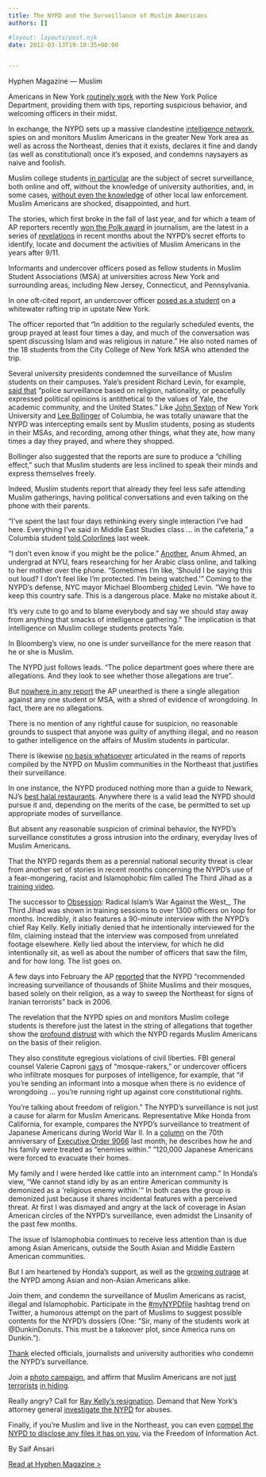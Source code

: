 ```yaml
---
title: The NYPD and the Surveillance of Muslim Americans
authors: []

#layout: layouts/post.njk
date: 2012-03-13T19:10:35+00:00


---
```


Hyphen Magazine — Muslim

Americans in New York [routinely
work](https://www.beliefnet.com/Faiths/Islam/Articles/Muslim-Informants-Preventing-Domestic-Terror-Attacks.aspx)
with the New York Police Department, providing them with tips, reporting
suspicious behavior, and welcoming officers in their midst.

In exchange, the NYPD sets up a massive clandestine [intelligence
network](https://www.salon.com/2012/02/22/nypd_spying_program_aimed_at_muslims/singleton/),
spies on and monitors Muslim Americans in the greater New York area as well as
across the Northeast, denies that it exists, declares it fine and dandy (as well
as constitutional) once it’s exposed, and condemns naysayers as naive and
foolish.

Muslim college students [in particular](https://www.google.com/hostednews/ap/article/ALeqM5guWywWK9Dc5ZoVaVF1Zrwqugi8hw?docId=5e5e392042bf4a1f8b084d549922afbe)
are the subject of secret surveillance, both online and off, without the
knowledge of university authorities, and, in some cases, [without even the
knowledge](https://www.nj.com/news/index.ssf/2012/02/christie_slams_nypd_over_musli.html)
of other local law enforcement. Muslim Americans are shocked, disappointed, and
hurt.

The stories, which first broke in the fall of last year, and for which a team of
AP reporters recently [won the Polk
award](https://ap.org/pages/about/whatsnew/wn_022012a.html) in journalism, are
the latest in a series of [revelations](https://ap.org/nypd/) in recent months
about the NYPD’s secret efforts to identify, locate and document the activities
of Muslim Americans in the years after 9/11.

Informants and undercover officers posed as fellow students in Muslim Student
Associations (MSA) at universities across New York and surrounding areas,
including New Jersey, Connecticut, and Pennsylvania.

In one oft-cited report, an undercover officer [posed as a student](https://www.salon.com/2012/02/22/nypd_spying_program_aimed_at_muslims/singleton/)
on a whitewater rafting trip in upstate New York.

The officer reported that “In addition to the regularly scheduled events,
the group prayed at least four times a day, and much of the conversation was
spent discussing Islam and was religious in nature.” He also noted names of the
18 students from the City College of New York MSA who attended the trip.

Several university presidents condemned the surveillance of Muslim students on
their campuses. Yale’s president Richard Levin, for example, [said
that](https://www.scribd.com/doc/82284325/President-Levin-Statement-Muslim-Students-Yale)
“police surveillance based on religion, nationality, or peacefully expressed
political opinions is antithetical to the values of Yale, the academic
community, and the United States.” Like [John
Sexton](https://www.icnyu.org/index.php?Itemid=1&id=303&option=com_content&task=view)
of New York University and [Lee Bollinger](https://www.columbiaspectator.com/2012/02/24/prezbo-hold-fireside-chat-nypd-surveillance)
of Columbia, he was totally unaware that the NYPD was intercepting emails sent
by Muslim students, posing as students in their MSAs, and recording, among other
things, what they ate, how many times a day they prayed, and where they shopped.

Bollinger also suggested that the reports are sure to produce a “chilling
effect,” such that Muslim students are less inclined to speak their minds and
express themselves freely.

Indeed, Muslim students report that already they feel less safe attending Muslim
gatherings, having political conversations and even talking on the phone with
their parents.

“I’ve spent the last four days rethinking every single interaction I’ve had
here. Everything I’ve said in Middle East Studies class … in the cafeteria,” a
Columbia student [told Colorlines](https://colorlines.com/archives/2012/02/first_came_the_shock_then.html)
last week.

“I don’t even know if you might be the police.”
[Another](https://www.huffingtonpost.com/2012/02/25/mayor-bloomberg-defends-nypd-intelligence-gathering-on-muslim-communities-across-northeast_n_1301042.html),
Anum Ahmed, an undergrad at NYU, fears researching for her Arabic class online,
and talking to her mother over the phone. “Sometimes I’m like, ‘Should I be
saying this out loud? I don’t feel like I’m protected. I’m being watched.'”
Coming to the NYPD’s defense, NYC mayor Michael Bloomberg
[chided](https://www.capitalnewyork.com/article/politics/2012/02/5319255/bloomberg-blasts-questions-yale-president-and-reporters-nypds-musli)
Levin. “We have to keep this country safe. This is a dangerous place. Make no
mistake about it.

It’s very cute to go and to blame everybody and say we should stay away from
anything that smacks of intelligence gathering.” The implication is that
intelligence on Muslim college students protects Yale.

In Bloomberg’s view, no one is under surveillance for the mere reason that he or
she is Muslim.

The NYPD just follows leads. “The police department goes where there are
allegations. And they look to see whether those allegations are true”.

But [nowhere in any report](https://www.nj.com/news/index.ssf/2012/02/newark_police_allowed_nypd_to.html)
the AP unearthed is there a single allegation against any one student or MSA,
with a shred of evidence of wrongdoing. In fact, there are no allegations.

There is no mention of any rightful cause for suspicion, no reasonable grounds
to suspect that anyone was guilty of anything illegal, and no reason to gather
intelligence on the affairs of Muslim students in particular.

There is likewise [no basis whatsoever](https://www.nj.com/news/index.ssf/2012/02/newark_police_allowed_nypd_to.html)
articulated in the reams of reports compiled by the NYPD on Muslim communities
in the Northeast that justifies their surveillance.

In one instance, the NYPD produced nothing more than a guide to Newark, NJ’s
[best halal restaurants](https://gawker.com/5887289/the-nypd-zagat-guide-to-newarks-best-and-most-threatening-muslim-restaurants).
Anywhere there is a valid lead the NYPD should pursue it and, depending on the
merits of the case, be permitted to set up appropriate modes of surveillance.

But absent any reasonable suspicion of criminal behavior, the NYPD’s
surveillance constitutes a gross intrusion into the ordinary, everyday lives of
Muslim Americans.

That the NYPD regards them as a perennial national security threat is clear from
another set of stories in recent months concerning the NYPD’s use of a
fear-mongering, racist and Islamophobic film called The Third Jihad as a
[training video](https://www.religiondispatches.org/dispatches/husseinrashid/5620/nypd_lied_about_islamophobic_third_jihad/).

The successor to [Obsession](https://ipsnews.net/news.asp?idnews=37090): Radical
Islam’s War Against the West_, The Third Jihad was shown in training sessions to
over 1300 officers on loop for months. Incredibly, it also features a 90-minute
interview with the NYPD’s chief Ray Kelly. Kelly initially denied that he
intentionally interviewed for the film, claiming instead that the interview was
composed from unrelated footage elsewhere. Kelly lied about the interview, for
which he did intentionally sit, as well as about the number of officers that saw
the film, and for how long. The list goes on.

A few days into February the AP
[reported](https://www.pbs.org/wgbh/pages/frontline/foreign-affairs-defense/are-we-safer/nypd-eyed-shia-muslims-based-on-religion/)
that the NYPD “recommended increasing surveillance of thousands of Shiite
Muslims and their mosques, based solely on their religion, as a way to sweep the
Northeast for signs of Iranian terrorists” back in 2006.

The revelation that the NYPD spies on and monitors Muslim college students is
therefore just the latest in the string of allegations that together show the
[profound distrust](https://www.huffingtonpost.com/daniel-tutt/myths-about-islam-and-nypd-civil-liberties-violations_b_1289259.html)
with which the NYPD regards Muslim Americans on the basis of their religion.

They also constitute egregious violations of civil liberties. FBI general
counsel Valerie Caproni
[says](https://gothamist.com/2011/08/24/cia_nypd_team_up_to_fight_terrorism.php)
of “mosque-rakers,” or undercover officers who infiltrate mosques for purposes
of intelligence, for example, that “if you’re sending an informant into a
mosque when there is no evidence of wrongdoing … you’re running right up against
core constitutional rights.

You’re talking about freedom of religion.” The NYPD’s surveillance is not just a
cause for alarm for Muslim Americans. Representative Mike Honda from California,
for example, compares the NYPD’s surveillance to treatment of Japanese Americans
during World War II. In a
[column](https://www.washingtonpost.com/blogs/guest-voices/post/70-years-later-still-blaming-an-enemy-within/2012/02/19/gIQAZZKXNR_blog.html)
on the 70th anniversary of [Executive Order
9066](https://en.wikipedia.org/wiki/Executive_Order_9066) last month, he
describes how he and his family were treated as “enemies within.” “120,000
Japanese Americans were forced to evacuate their homes.

My family and I were herded like cattle into an internment camp.” In Honda’s
view, “We cannot stand idly by as an entire American community is demonized
as a ‘religious enemy within.'” In both cases the group is demonized just
because it shares incidental features with a perceived threat. At first I was
dismayed and angry at the lack of coverage in Asian American circles of the
NYPD’s surveillance, even admidst the Linsanity of the past few months.

The issue of Islamophobia continues to receive less attention than is due among
Asian Americans, outside the South Asian and Middle Eastern American
communities.

But I am heartened by Honda’s support, as well as the [growing
outrage](https://www.nytimes.com/2012/03/04/opinion/sunday/surveillance-security-and-civil-liberties.html?_r=1)
at the NYPD among Asian and non-Asian Americans alike.

Join them, and condemn the surveillance of Muslim Americans as racist, illegal
and Islamophobic. Participate in the
[#myNYPDfile](https://www.buzzfeed.com/derekj/20-hilarious-mynypdfile-tweets-r76)
hashtag trend on Twitter, a humorous attempt on the part of Muslims to suggest
possible contents for the NYPD’s dossiers (One: “Sir, many of the students work
at @DunkinDonuts. This must be a takeover plot, since America runs on Dunkin.”).

[Thank](https://www.patheos.com/blogs/altmuslim/2012/03/action-alert-follow-our-lead-on-friday-and-say-thank-you-twitter/)
elected officials, journalists and university authorities who condemn the NYPD’s
surveillance.

Join a [photo
campaign](https://www.huffingtonpost.com/2012/02/28/yale-students-respond-to-nypd-spying_n_1307321.html#s735280),
and affirm that Muslim Americans are not [just
terrorists](https://gothamist.com/2012/02/25/racist_ny_post_cartoon_portrays_inn.php)
[in
hiding](https://www.salon.com/2012/02/25/abject_bigotry_at_the_new_york_post/singleton/).

Really angry? Call for [Ray Kelly’s
resignation](https://www.guardian.co.uk/world/2012/jan/26/nypd-commissioner-kelly-anti-muslim-film).
Demand that New York’s attorney general [investigate the
NYPD](https://edition.cnn.com/2012/02/24/us/new-york-muslim-surveillance/index.html)
for abuses.

Finally, if you’re Muslim and live in the Northeast, you can even [compel the
NYPD to disclose any files it has on
you](/updates/nypd-surveillance-foil-faqs-and-template/), via the
Freedom of Information Act.

By Saif Ansari

[Read at Hyphen Magazine >][1]

[1]:
https://www.hyphenmagazine.com/blog/archive/2012/03/nypd-and-surveillance-muslim-americans
